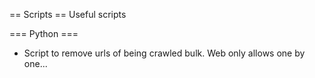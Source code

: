 == Scripts ==
Useful scripts

=== Python ===
- Script to remove urls of being crawled bulk. Web only allows one by one...